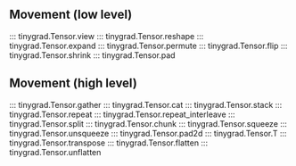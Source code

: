 ## Movement (low level)

::: tinygrad.Tensor.view
::: tinygrad.Tensor.reshape
::: tinygrad.Tensor.expand
::: tinygrad.Tensor.permute
::: tinygrad.Tensor.flip
::: tinygrad.Tensor.shrink
::: tinygrad.Tensor.pad

## Movement (high level)

::: tinygrad.Tensor.gather
::: tinygrad.Tensor.cat
::: tinygrad.Tensor.stack
::: tinygrad.Tensor.repeat
::: tinygrad.Tensor.repeat_interleave
::: tinygrad.Tensor.split
::: tinygrad.Tensor.chunk
::: tinygrad.Tensor.squeeze
::: tinygrad.Tensor.unsqueeze
::: tinygrad.Tensor.pad2d
::: tinygrad.Tensor.T
::: tinygrad.Tensor.transpose
::: tinygrad.Tensor.flatten
::: tinygrad.Tensor.unflatten
